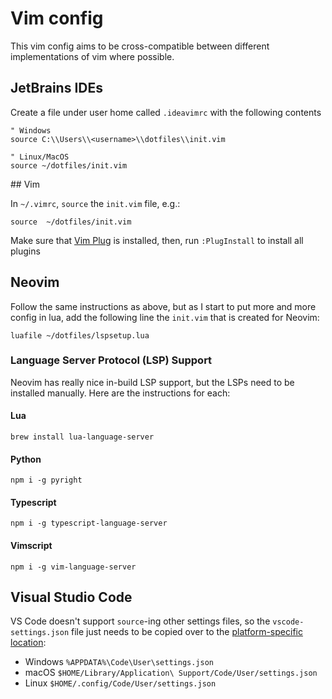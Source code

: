 # Vim config

This vim config aims to be cross-compatible between different implementations of vim where possible.

## JetBrains IDEs
Create a file under user home called `.ideavimrc` with the following contents

```vim
" Windows
source C:\\Users\\<username>\\dotfiles\\init.vim

" Linux/MacOS
source ~/dotfiles/init.vim
```

## Vim

In `~/.vimrc`, `source` the `init.vim` file, e.g.:

```vim
source  ~/dotfiles/init.vim
```

Make sure that [Vim Plug](https://github.com/junegunn/vim-plug#installation) is installed, then, run `:PlugInstall` to install all plugins

## Neovim

Follow the same instructions as above, but as I start to put more and more config in lua, add the following line the `init.vim` that is created for Neovim:

```vim
luafile ~/dotfiles/lspsetup.lua
```

### Language Server Protocol (LSP) Support

Neovim has really nice in-build LSP support, but the LSPs need to be installed manually. Here are the instructions for each:

#### Lua
```
brew install lua-language-server
```

#### Python
```
npm i -g pyright
```

#### Typescript
```
npm i -g typescript-language-server
```

#### Vimscript
```
npm i -g vim-language-server
```
## Visual Studio Code

VS Code doesn't support `source`-ing other settings files, so the `vscode-settings.json` file just needs to be copied over to the [platform-specific location](https://code.visualstudio.com/docs/getstarted/settings#_settings-file-locations):

* Windows `%APPDATA%\Code\User\settings.json`
* macOS `$HOME/Library/Application\ Support/Code/User/settings.json`
* Linux `$HOME/.config/Code/User/settings.json`

